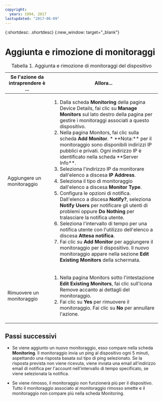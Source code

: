 ```yaml
---
copyright:
  years: 1994, 2017
lastupdated: "2017-06-09"
---
```


{:shortdesc: .shortdesc}
{:new_window: target="_blank"}

# Aggiunta e rimozione di monitoraggi

<table>
   <CAPTION>Tabella 1. Aggiunta e rimozione di monitoraggi del dispositivo</CAPTION>
   <THEAD>
   <TR>
   <th>Se l'azione da intraprendere è ...</th>
   <th>Allora...</th>
   </TR>
   </THEAD>
   <TBODY>
   <tr>
   <td>Aggiungere un monitoraggio</td>
   <td>
   <ol>
   <li>Dalla scheda <b>Monitoring</b> della pagina Device Details, fai clic su <b>Manage Monitors</b> sul lato destro della pagina per gestire i monitoraggi associati a questo dispositivo.</li>
   <li>Nella pagina Monitors, fai clic sulla scheda <b>Add Monitor</b>.
   * **Nota:** per il monitoraggio sono disponibili indirizzi IP pubblici e privati. Ogni indirizzo IP è identificato nella scheda **Server Info**.</li>
   <li>Seleziona l'indirizzo IP da monitorare dall'elenco a discesa <b>IP Address</b>.</li>
   <li>Seleziona il tipo di monitoraggio dall'elenco a discesa <b>Monitor Type</b>.</li>
   <li>Configura le opzioni di notifica. Dall'elenco a discesa <b>Notify?</b>, seleziona <b>Notify Users</b> per notificare gli utenti di problemi oppure <b>Do Nothing</b> per tralasciare la notifica utente.</li>
   <li>Seleziona l'intervallo di tempo per una notifica utente con l'utilizzo dell'elenco a discesa <b>Attesa notifica</b>.</li>
   <li>Fai clic su <b>Add Monitor</b> per aggiungere il monitoraggio per il dispositivo. Il nuovo monitoraggio appare nella sezione <b>Edit Existing Monitors</b> della schermata.</li>
   </ol>
   </td>
   </tr>
   <tr>
   <td>Rimuovere un monitoraggio</td>
   <td>
   <ol>
   <li>Nella pagina Monitors sotto l'intestazione <b>Edit Existing Monitors</b>, fai clic sull'icona Remove accanto ai dettagli del monitoraggio.</li>
   <li>Fai clic su <b>Yes</b> per rimuovere il monitoraggio. Fai clic su <b>No</b> per annullare l'azione.</li>
   </ol>
   </td>
   </tr>
   </TBODY>
   </table>


## Passi successivi

- Se viene aggiunto un nuovo monitoraggio, esso compare nella scheda **Monitoring**. Il monitoraggio invia un ping al dispositivo ogni 5 minuti, aspettando una risposta basata sul tipo di ping selezionato. Se la risposta prevista non viene ricevuta, viene inviata una email all'indirizzo email di notifica per l'account nell'intervallo di tempo specificato, se viene selezionata la notifica.

- Se viene rimosso, il monitoraggio non funzionerà più per il dispositivo. Tutto il monitoraggio associato al monitoraggio rimosso smette e il monitoraggio non compare più nella scheda Monitoring.
